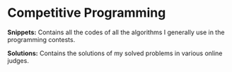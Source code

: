 # Competitive Programming

**Snippets:** Contains all the codes of all the algorithms I generally use in the programming contests.

**Solutions:** Contains the solutions of my solved problems in various online judges.
